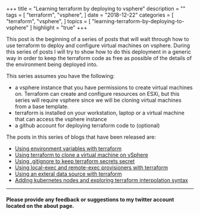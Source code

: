 +++
title = "Learning terraform by deploying to vsphere"
description = ""
tags = [
    "terraform",
    "vsphere",
]
date = "2018-12-22"
categories = [
    "terraform",
    "vsphere",
]
topics = [
    "learning-terraform-by-deploying-to-vsphere"
]
highlight = "true"
+++

This post is the beginning of a series of posts that will walt through how to use terraform to deploy and configure virtual machines on vsphere. During this series of posts I will try to show how to do this deployment in a generic way in order to keep the terraform code as free as possible of the details of the environment being deployed into. 

This series assumes you have the following:

* a vsphere instance that you have permissions to create virtual machines on. Terraform can create and configure resources on ESXi, but this series will require vsphere since we will be cloning virtual machines from a base template.
* terraform is installed on your workstation, laptop or a virtual machine that can access the vsphere instance
* a github account for deploying terraform code to (optional)

The posts in this series of blogs that have been released are:

 - <a href="../2018-12-23-using-environment-variables-with-terraform">Using environment variables with terraform</a>
 - <a href="../2018-12-24-using-terraform-to-clone-a-virtual-machine-on-vsphere">Using terraform to clone a virtual machine on vSphere</a>
 - <a href="../2018-12-24-using-gitignore-to-keep-terraform-secrets-secret">Using .gitignore to keep terraform secrets secret</a>
 - <a href="../2018-12-26-using-local-exec-and-remote-exec-provisioners-with-terraform">Using local-exec and remote-exec provisioners with terraform</a>
 - <a href="../2018-12-28-using-an-external-data-source-with-terraform">Using an exteral data source with terraform</a>
 - <a href="../2018-12-30-adding-kubernetes-nodes-and-exploring-terraform-interpolation-syntax">Adding kubernetes nodes and exploring terraform interpolation syntax</a>

---

#### Please provide any feedback or suggestions to my twitter account located on the about page.
